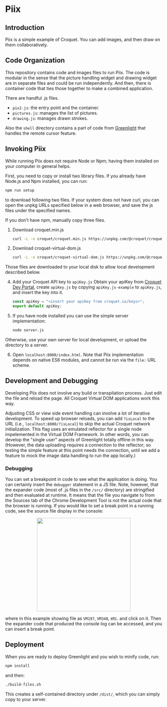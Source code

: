 # Piix 

## Introduction

Piix is a simple example of Croquet. You can add images, and then draw on them collaboratively.

## Code Organization

This repository contains code and images files to run Piix. The code is modular in the sense that the picture handling widget and drawing widget are in separate files and could be run independently. And then, there is container code that ties those together to make a combined application.

There are handful .js files.

- `pix2.js`: the entry point and the container.
- `pictures.js`: manages the list of pictures.
- `drawing.js`: manages drawn strokes.

Also the `shell` directory contains a part of code from [Greenlight](https://github.com/croquet/greenlight-core) that handles the remote cursor feature.

## Invoking Piix

While running Piix does not require Node or Npm; having them installed on your computer in general helps.

First, you need to copy or install two library files. If you already have Node.js and Npm installed, you can run:

   ```bash
   npm run setup
   ```

to download following two files. If your system does not have curl, you can open the unpkg URLs specified below in a web browser, and save the js files under the specified names.

If you don't have npm, manually copy three files.

1. Download croquet.min.js

   ```bash
   curl -L -o croquet/croquet.min.js https://unpkg.com/@croquet/croquet
   ```

2. Download croquet-virtual-dom.js

   ```bash
   curl -L -o croquet/croquet-virtual-dom.js https://unpkg.com/@croquet/virtual-dom
   ```

Those files are downloaded to your local disk to allow local development described below.

4. Add your Croquet API key to `apiKey.js`
   Obtain your apiKey from [Croquet Dev Portal](croquet.io/keys), create `apiKey.js` by copying `apiKey.js-example` to `apiKey.js`, and insert the key into it.

   ```JavaScript
   const apiKey = "<insert your apiKey from croquet.io/keys>";
   export default apiKey;
   ```

5. If you have node installed you can use the simple server implementation:

   ```Bash
   node server.js
   ```

Otherwise, use your own server for local development, or upload the directory to a server. 

6. Open `localhost:8000/index.html`. Note that Piix implementation depends on native ES6 modules, and cannot be run via the `file:` URL scheme. 

## Development and Debugging

Developing Piix does not involve any build or transpilation process. Just edit the file and reload the page. All Croquet Virtual DOM applications work this way.

Adjusting CSS or view side event handling can involve a lot of iterative development. To speed up browser reloads, you can add `?isLocal` to the URL (i.e., `localhost:8000/?isLocal`) to skip the actual Croquet network initialization. This flag uses an emulated reflector for a single node impelemented in the Virtual DOM Framework. In other words, you can develop the "single user" aspects of Greenlight totally offline in this way. (However, the data uploading requires a connection to the reflector; so testing the simple feature at this point needs the connection, until we add a feature to mock the image data handling to run the app locally.)

### Debugging

You can set a breakpoint in code to see what the application is doing. You can certainly insert the `debugger` statement in a JS file. Note, however, that the expander code (most of .js files in the `/src/` directory) are stringified and then evaluated at runtime. It means that the file you navigate to from the Sources tab of the Chrome Development Tool is not the actual code that the browser is running. If you would like to set a break point in a running code, see the source file display in the console:

<p align="center">
<img src="https://gist.githubusercontent.com/yoshikiohshima/6644ea9a84561d6f8ec365003a9ce22a/raw/de5c60ff73262b99ba366d32ca440aa46fb2d1f5/debug.png" width="300"/>
</p>

where in this example showing file as `VM197`, `VM348`, etc. and click on it. Then the expander code that produced the console log can be accessed, and you can insert a break point.

## Deployment

When you are ready to deploy Greenlight and you wish to minify code, run:

```JavaScript
npm install
```

and then:

```Bash
./build-files.sh
```

This creates a self-contained directory under `/dist/`, which you can simply copy to your server.



